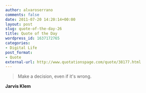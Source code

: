 ```yaml
---
author: alvaroserrano
comments: false
date: 2011-07-20 14:20:14+00:00
layout: post
slug: quote-of-the-day-26
title: Quote of the Day
wordpress_id: 1637172765
categories:
- Digital Life
post_format:
- Quote
external-url: http://www.quotationspage.com/quote/38177.html
---
```


<blockquote>Make a decision, even if it's wrong.</blockquote>

**Jarvis Klem**
